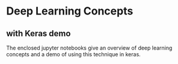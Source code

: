 # Deep Learning Concepts
## with Keras demo

The enclosed jupyter notebooks give an overview of deep learning concepts and a demo of using this technique in keras.


